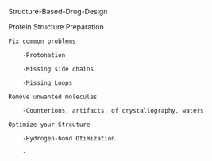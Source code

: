 Structure-Based-Drug-Design

Protein Structure Preparation
    
    Fix common problems
        
        -Protonation
        
        -Missing side chains
        
        -Missing Loops
    
    Remove unwanted molecules
    
        -Counterions, artifacts, of crystallography, waters
    
    Optimize your Strcuture
    
        -Hydrogen-bond Otimization
        
        -
